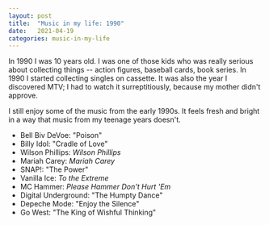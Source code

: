 ```yaml
---
layout: post
title:  "Music in my life: 1990"
date:   2021-04-19
categories: music-in-my-life
---
```


In 1990 I was 10 years old. I was one of those kids who was really serious about collecting things -- action figures, baseball cards, book series. In 1990 I started collecting singles on cassette. It was also the year I discovered MTV; I had to watch it surreptitiously, because my mother didn't approve.

I still enjoy some of the music from the early 1990s. It feels fresh and bright in a way that music from my teenage years doesn't.

- Bell Biv DeVoe: "Poison"
- Billy Idol: "Cradle of Love"
- Wilson Phillips: _Wilson Phillips_
- Mariah Carey: _Mariah Carey_
- SNAP!: "The Power"
- Vanilla Ice: _To the Extreme_
- MC Hammer: _Please Hammer Don't Hurt 'Em_
- Digital Underground: "The Humpty Dance"
- Depeche Mode: "Enjoy the Silence"
- Go West: "The King of Wishful Thinking"

